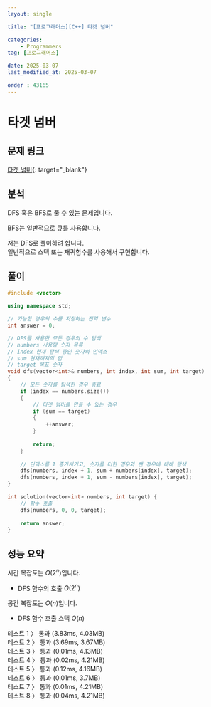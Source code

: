 ```yaml
---
layout: single

title: "[프로그래머스][C++] 타겟 넘버"

categories:
    - Programmers
tag: [프로그래머스]

date: 2025-03-07
last_modified_at: 2025-03-07

order : 43165
---
```


# 타겟 넘버

## 문제 링크

[타겟 넘버](https://school.programmers.co.kr/learn/courses/30/lessons/43165){: target="_blank"}

## 분석

DFS 혹은 BFS로 풀 수 있는 문제입니다.

BFS는 일반적으로 큐를 사용합니다.

저는 DFS로 풀이하려 합니다.  
일반적으로 스택 또는 재귀함수를 사용해서 구현합니다.

## 풀이

```cpp
#include <vector>

using namespace std;

// 가능한 경우의 수를 저장하는 전역 변수
int answer = 0;

// DFS를 사용한 모든 경우의 수 탐색
// numbers 사용할 숫자 목록
// index 현재 탐색 중인 숫자의 인덱스
// sum 현재까지의 합
// target 목표 숫자
void dfs(vector<int>& numbers, int index, int sum, int target)
{
    // 모든 숫자를 탐색한 경우 종료
    if (index == numbers.size())
    {
        // 타겟 넘버를 만들 수 있는 경우
        if (sum == target)
        {
            ++answer;
        }
        
        return;
    }
    
    // 인덱스를 1 증가시키고, 숫자를 더한 경우와 뺀 경우에 대해 탐색
    dfs(numbers, index + 1, sum + numbers[index], target);
    dfs(numbers, index + 1, sum - numbers[index], target);
}

int solution(vector<int> numbers, int target) {
    // 함수 호출
    dfs(numbers, 0, 0, target);
    
    return answer;
}
```

## 성능 요약

시간 복잡도는 $O(2^n)$입니다.

- DFS 함수의 호출 $O(2^n)$

공간 복잡도는 $O(n)$입니다.

- DFS 함수 호출 스택 $O(n)$

테스트 1 〉	통과 (3.83ms, 4.03MB)  
테스트 2 〉	통과 (3.69ms, 3.67MB)  
테스트 3 〉	통과 (0.01ms, 4.13MB)  
테스트 4 〉	통과 (0.02ms, 4.21MB)  
테스트 5 〉	통과 (0.12ms, 4.16MB)  
테스트 6 〉	통과 (0.01ms, 3.7MB)  
테스트 7 〉	통과 (0.01ms, 4.21MB)  
테스트 8 〉	통과 (0.04ms, 4.21MB)  